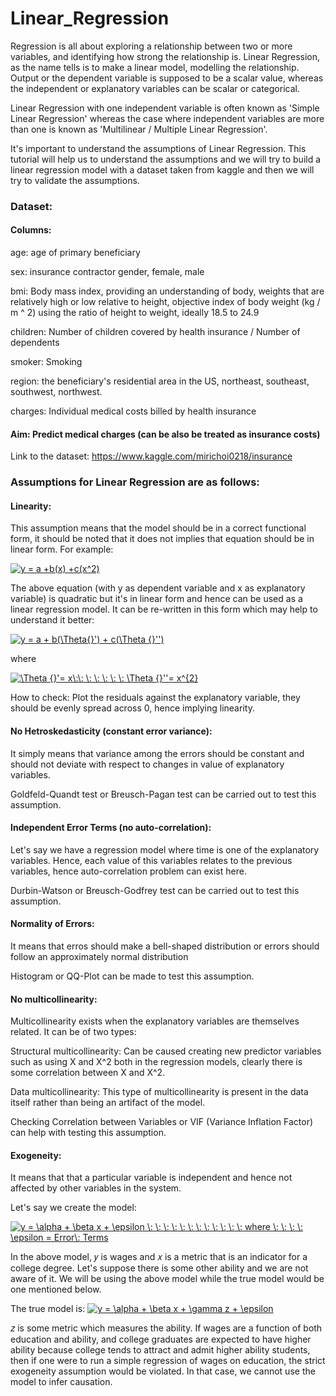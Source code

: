 # Linear_Regression

Regression is all about exploring a relationship between two or more variables, and identifying how strong the relationship is. Linear Regression, as the name tells is to make a linear model, modelling the relationship. Output or the dependent variable is supposed to be a scalar value, whereas the independent or explanatory variables can be scalar or categorical.

Linear Regression with one independent variable is often known as 'Simple Linear Regression' whereas the case where independent variables are more than one is known as 'Multilinear / Multiple Linear Regression'.

It's important to understand the assumptions of Linear Regression. This tutorial will help us to understand the assumptions and we will try to build a linear regression model with a dataset taken from kaggle and then we will try to validate the assumptions.

### Dataset:

#### Columns:

age: age of primary beneficiary

sex: insurance contractor gender, female, male

bmi: Body mass index, providing an understanding of body, weights that are relatively high or low relative to height,
objective index of body weight (kg / m ^ 2) using the ratio of height to weight, ideally 18.5 to 24.9

children: Number of children covered by health insurance / Number of dependents

smoker: Smoking

region: the beneficiary's residential area in the US, northeast, southeast, southwest, northwest.

charges: Individual medical costs billed by health insurance

#### Aim: Predict medical charges (can be also be treated as insurance costs)

Link to the dataset: https://www.kaggle.com/mirichoi0218/insurance


### Assumptions for Linear Regression are as follows:

#### Linearity:
This assumption means that the model should be in a correct functional form, it should be noted that it does not implies that equation should be in linear form. For example:

<a href="https://www.codecogs.com/eqnedit.php?latex=\dpi{150}&space;y&space;=&space;a&space;&plus;b(x)&space;&plus;c(x^2)" target="_blank"><img src="https://latex.codecogs.com/gif.latex?\dpi{150}&space;y&space;=&space;a&space;&plus;b(x)&space;&plus;c(x^2)" title="y = a +b(x) +c(x^2)" /></a>

The above equation (with y as dependent variable and x as explanatory variable) is quadratic but it's in linear form and hence can be used as a linear regression model. It can be re-written in this form which may help to understand it better:

<a href="https://www.codecogs.com/eqnedit.php?latex=\dpi{150}&space;y&space;=&space;a&space;&plus;&space;b(\Theta{}')&space;&plus;&space;c(\Theta&space;{}'')" target="_blank"><img src="https://latex.codecogs.com/gif.latex?\dpi{150}&space;y&space;=&space;a&space;&plus;&space;b(\Theta{}')&space;&plus;&space;c(\Theta&space;{}'')" title="y = a + b(\Theta{}') + c(\Theta {}'')" /></a>

where 

<a href="https://www.codecogs.com/eqnedit.php?latex=\dpi{150}&space;\Theta&space;{}'=&space;x\:\:&space;\:&space;\:&space;\:&space;\:&space;\:&space;\Theta&space;{}''=&space;x^{2}" target="_blank"><img src="https://latex.codecogs.com/gif.latex?\dpi{150}&space;\Theta&space;{}'=&space;x\:\:&space;\:&space;\:&space;\:&space;\:&space;\:&space;\Theta&space;{}''=&space;x^{2}" title="\Theta {}'= x\:\: \: \: \: \: \: \Theta {}''= x^{2}" /></a>

How to check: Plot the residuals against the explanatory variable, they should be evenly spread across 0, hence implying linearity.



#### No Hetroskedasticity (constant error variance):
It simply means that variance among the errors should be constant and should not deviate with respect to changes in value of explanatory variables.

Goldfeld-Quandt test or Breusch-Pagan test can be carried out to test this assumption.

#### Independent Error Terms (no auto-correlation):
Let's say we have a regression model where time is one of the explanatory variables. Hence, each value of this variables relates to the previous variables, hence auto-correlation problem can exist here.

Durbin-Watson or Breusch-Godfrey test can be carried out to test this assumption.

#### Normality of Errors:
It means that erros should make a bell-shaped distribution or errors should follow an approximately normal distribution

Histogram or QQ-Plot can be made to test this assumption.

#### No multicollinearity:
Multicollinearity exists when the explanatory variables are themselves related. It can be of two types:

Structural multicollinearity: Can be caused creating new predictor variables such as using X and X^2 both in the regression models, clearly there is some correlation between X and X^2.

Data multicollinearity: This type of multicollinearity is present in the data itself rather than being an artifact of the model.

Checking Correlation between Variables or VIF (Variance Inflation Factor) can help with testing this assumption.

#### Exogeneity:
It means that that a particular variable is independent and hence not affected by other variables in the system.

Let's say we create the model:

<a href="https://www.codecogs.com/eqnedit.php?latex=y&space;=&space;\alpha&space;&plus;&space;\beta&space;x&space;&plus;&space;\epsilon&space;\:&space;\:&space;\:&space;\:&space;\:&space;\:&space;\:&space;\:&space;\:&space;\:&space;\:&space;\:&space;where&space;\:&space;\:&space;\:&space;\:&space;\epsilon&space;=&space;Error\:&space;Terms" target="_blank"><img src="https://latex.codecogs.com/gif.latex?y&space;=&space;\alpha&space;&plus;&space;\beta&space;x&space;&plus;&space;\epsilon&space;\:&space;\:&space;\:&space;\:&space;\:&space;\:&space;\:&space;\:&space;\:&space;\:&space;\:&space;\:&space;where&space;\:&space;\:&space;\:&space;\:&space;\epsilon&space;=&space;Error\:&space;Terms" title="y = \alpha + \beta x + \epsilon \: \: \: \: \: \: \: \: \: \: \: \: where \: \: \: \: \epsilon = Error\: Terms" /></a>

In the above model, 𝑦 is wages and 𝑥 is a metric that is an indicator for a college degree. Let's suppose there is some other ability and we are not aware of it. We will be using the above model while the true model would be one mentioned below.

The true model is: 
<a href="https://www.codecogs.com/eqnedit.php?latex=y&space;=&space;\alpha&space;&plus;&space;\beta&space;x&space;&plus;&space;\gamma&space;z&space;&plus;&space;\epsilon" target="_blank"><img src="https://latex.codecogs.com/gif.latex?y&space;=&space;\alpha&space;&plus;&space;\beta&space;x&space;&plus;&space;\gamma&space;z&space;&plus;&space;\epsilon" title="y = \alpha + \beta x + \gamma z + \epsilon" /></a>

𝑧 is some metric which measures the ability. If wages are a function of both education and ability, and college graduates are expected to have higher ability because college tends to attract and admit higher ability students, then if one were to run a simple regression of wages on education, the strict exogeneity assumption would be violated. In that case, we cannot use the model to infer causation.






